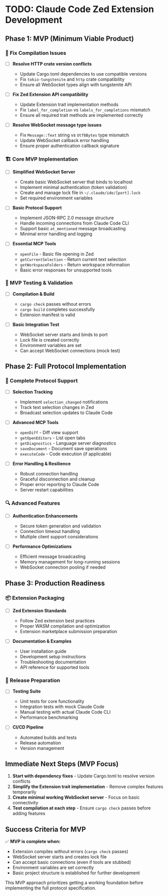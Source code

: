 # TODO: Claude Code Zed Extension Development

## Phase 1: MVP (Minimum Viable Product)

### 🔧 Fix Compilation Issues
- [ ] **Resolve HTTP crate version conflicts**
  - Update Cargo.toml dependencies to use compatible versions
  - Fix `tokio-tungstenite` and `http` crate compatibility
  - Ensure all WebSocket types align with tungstenite API

- [ ] **Fix Zed Extension API compatibility**
  - Update Extension trait implementation methods
  - Fix `label_for_completion` vs `labels_for_completions` mismatch
  - Ensure all required trait methods are implemented correctly

- [ ] **Resolve WebSocket message type issues**
  - Fix `Message::Text` string vs `Utf8Bytes` type mismatch
  - Update WebSocket callback error handling
  - Ensure proper authentication callback signature

### 🏗️ Core MVP Implementation
- [ ] **Simplified WebSocket Server**
  - Create basic WebSocket server that binds to localhost
  - Implement minimal authentication (token validation)
  - Create and manage lock file in `~/.claude/ide/[port].lock`
  - Set required environment variables

- [ ] **Basic Protocol Support**
  - Implement JSON-RPC 2.0 message structure
  - Handle incoming connections from Claude Code CLI
  - Support basic `at_mentioned` message broadcasting
  - Minimal error handling and logging

- [ ] **Essential MCP Tools**
  - `openFile` - Basic file opening in Zed
  - `getCurrentSelection` - Return current text selection
  - `getWorkspaceFolders` - Return workspace information
  - Basic error responses for unsupported tools

### 🧪 MVP Testing & Validation
- [ ] **Compilation & Build**
  - `cargo check` passes without errors
  - `cargo build` completes successfully
  - Extension manifest is valid

- [ ] **Basic Integration Test**
  - WebSocket server starts and binds to port
  - Lock file is created correctly
  - Environment variables are set
  - Can accept WebSocket connections (mock test)

## Phase 2: Full Protocol Implementation

### 📡 Complete Protocol Support
- [ ] **Selection Tracking**
  - Implement `selection_changed` notifications
  - Track text selection changes in Zed
  - Broadcast selection updates to Claude Code

- [ ] **Advanced MCP Tools**
  - `openDiff` - Diff view support
  - `getOpenEditors` - List open tabs
  - `getDiagnostics` - Language server diagnostics
  - `saveDocument` - Document save operations
  - `executeCode` - Code execution (if applicable)

- [ ] **Error Handling & Resilience**
  - Robust connection handling
  - Graceful disconnection and cleanup
  - Proper error reporting to Claude Code
  - Server restart capabilities

### 🔍 Advanced Features
- [ ] **Authentication Enhancements**
  - Secure token generation and validation
  - Connection timeout handling
  - Multiple client support considerations

- [ ] **Performance Optimizations**
  - Efficient message broadcasting
  - Memory management for long-running sessions
  - WebSocket connection pooling if needed

## Phase 3: Production Readiness

### 📦 Extension Packaging
- [ ] **Zed Extension Standards**
  - Follow Zed extension best practices
  - Proper WASM compilation and optimization
  - Extension marketplace submission preparation

- [ ] **Documentation & Examples**
  - User installation guide
  - Development setup instructions
  - Troubleshooting documentation
  - API reference for supported tools

### 🚀 Release Preparation
- [ ] **Testing Suite**
  - Unit tests for core functionality
  - Integration tests with mock Claude Code
  - Manual testing with actual Claude Code CLI
  - Performance benchmarking

- [ ] **CI/CD Pipeline**
  - Automated builds and tests
  - Release automation
  - Version management

## Immediate Next Steps (MVP Focus)

1. **Start with dependency fixes** - Update Cargo.toml to resolve version conflicts
2. **Simplify the Extension trait implementation** - Remove complex features temporarily
3. **Create minimal working WebSocket server** - Focus on basic connectivity
4. **Test compilation at each step** - Ensure `cargo check` passes before adding features

## Success Criteria for MVP

✅ **MVP is complete when:**
- Extension compiles without errors (`cargo check` passes)
- WebSocket server starts and creates lock file
- Can accept basic connections (even if tools are stubbed)
- Environment variables are set correctly
- Basic project structure is established for further development

This MVP approach prioritizes getting a working foundation before implementing the full protocol specification.